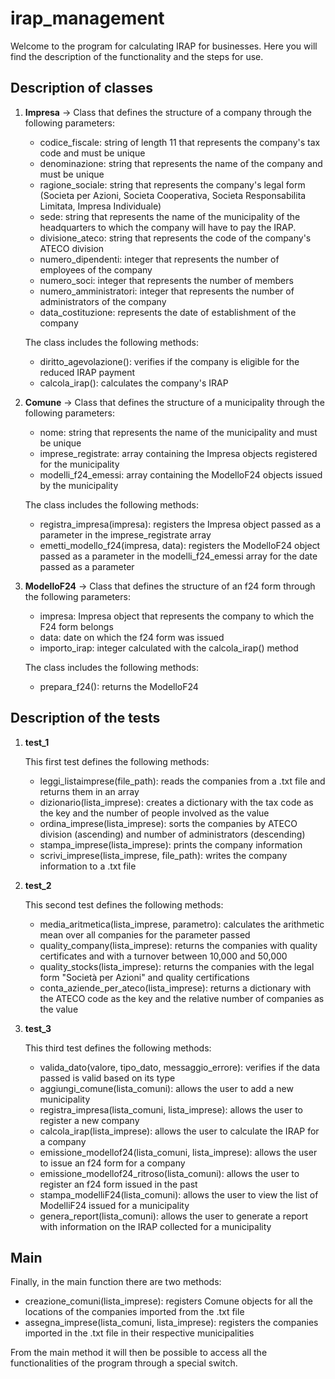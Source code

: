 # irap_management

Welcome to the program for calculating IRAP for businesses. Here you will find the description of the functionality and the steps for use.

## Description of classes

1. **Impresa** -> Class that defines the structure of a company through the following parameters:
    - codice_fiscale: string of length 11 that represents the company's tax code and must be unique
    - denominazione: string that represents the name of the company and must be unique
    - ragione_sociale: string that represents the company's legal form (Societa per Azioni, Societa Cooperativa, Societa Responsabilita Limitata, Impresa Individuale)
    - sede: string that represents the name of the municipality of the headquarters to which the company will have to pay the IRAP.
    - divisione_ateco: string that represents the code of the company's ATECO division
    - numero_dipendenti: integer that represents the number of employees of the company
    - numero_soci: integer that represents the number of members
    - numero_amministratori: integer that represents the number of administrators of the company
    - data_costituzione: represents the date of establishment of the company

    The class includes the following methods:
    - diritto_agevolazione(): verifies if the company is eligible for the reduced IRAP payment
    - calcola_irap(): calculates the company's IRAP

2. **Comune** -> Class that defines the structure of a municipality through the following parameters:
    - nome: string that represents the name of the municipality and must be unique
    - imprese_registrate: array containing the Impresa objects registered for the municipality
    - modelli_f24_emessi: array containing the ModelloF24 objects issued by the municipality

    The class includes the following methods:
    - registra_impresa(impresa): registers the Impresa object passed as a parameter in the imprese_registrate array
    - emetti_modello_f24(impresa, data): registers the ModelloF24 object passed as a parameter in the modelli_f24_emessi array for the date passed as a parameter

3. **ModelloF24** -> Class that defines the structure of an f24 form through the following parameters:
    - impresa: Impresa object that represents the company to which the F24 form belongs
    - data: date on which the f24 form was issued
    - importo_irap: integer calculated with the calcola_irap() method

    The class includes the following methods:
    - prepara_f24(): returns the ModelloF24

## Description of the tests

1. **test_1**

    This first test defines the following methods:

    - leggi_listaimprese(file_path): reads the companies from a .txt file and returns them in an array
    - dizionario(lista_imprese): creates a dictionary with the tax code as the key and the number of people involved as the value
    - ordina_imprese(lista_imprese): sorts the companies by ATECO division (ascending) and number of administrators (descending)
    - stampa_imprese(lista_imprese): prints the company information
    - scrivi_imprese(lista_imprese, file_path): writes the company information to a .txt file

2. **test_2**

    This second test defines the following methods:

    - media_aritmetica(lista_imprese, parametro): calculates the arithmetic mean over all companies for the parameter passed
    - quality_company(lista_imprese): returns the companies with quality certificates and with a turnover between 10,000 and 50,000
    - quality_stocks(lista_imprese): returns the companies with the legal form "Società per Azioni" and quality certifications
    - conta_aziende_per_ateco(lista_imprese): returns a dictionary with the ATECO code as the key and the relative number of companies as the value

3. **test_3**

    This third test defines the following methods:

    - valida_dato(valore, tipo_dato, messaggio_errore): verifies if the data passed is valid based on its type
    - aggiungi_comune(lista_comuni): allows the user to add a new municipality
    - registra_impresa(lista_comuni, lista_imprese): allows the user to register a new company
    - calcola_irap(lista_imprese): allows the user to calculate the IRAP for a company
    - emissione_modellof24(lista_comuni, lista_imprese): allows the user to issue an f24 form for a company
    - emissione_modellof24_ritroso(lista_comuni): allows the user to register an f24 form issued in the past
    - stampa_modelliF24(lista_comuni): allows the user to view the list of ModelliF24 issued for a municipality
    - genera_report(lista_comuni): allows the user to generate a report with information on the IRAP collected for a municipality

## Main

Finally, in the main function there are two methods:

- creazione_comuni(lista_imprese): registers Comune objects for all the locations of the companies imported from the .txt file
- assegna_imprese(lista_comuni, lista_imprese): registers the companies imported in the .txt file in their respective municipalities

From the main method it will then be possible to access all the functionalities of the program through a special switch.
